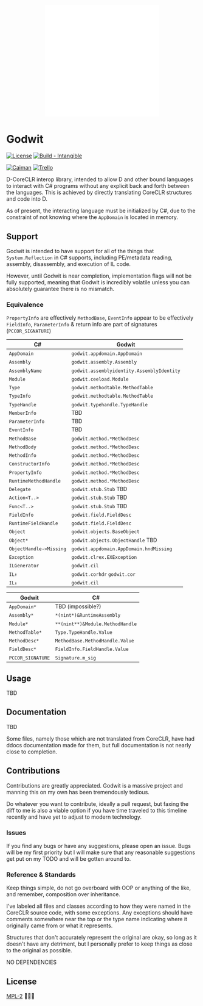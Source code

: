 <p align="center">
  <img src="/godwit.png" alt="AAAGGGGHHH" width="300">
</p>

# Godwit

[![License](https://img.shields.io/badge/License-MPL--2-blue)](#license)
[![Build - Intangible](https://img.shields.io/badge/Build-Intangible-informational)](https://)

[![Caiman](https://img.shields.io/badge/Caiman-blueviolet?style=for-the-badge&logo=github)](https://github.com/cetio/caiman)
[![Trello](https://img.shields.io/badge/Trello-blue?style=for-the-badge&logo=Trello)](https://trello.com/b/e5HQc6nz/godwit)

D-CoreCLR interop library, intended to allow D and other bound languages to interact with C# programs without any explicit back and forth between the languages. This is achieved by directly translating CoreCLR structures and code into D.

As of present, the interacting language must be initialized by C#, due to the constraint of not knowing where the `AppDomain` is located in memory.

## Support

Godwit is intended to have support for all of the things that `System.Reflection` in C# supports, including PE/metadata reading, assembly, disassembly, and execution of IL code.

However, until Godwit is near completion, implementation flags will not be fully supported, meaning that Godwit is incredibly volatile unless you can absolutely guarantee there is no mismatch.

### Equivalence

`PropertyInfo` are effectively `MethodBase`, `EventInfo` appear to be effectively `FieldInfo`, `ParameterInfo` & return info are part of signatures (`PCCOR_SIGNATURE`)

| C# | Godwit |
-----|--------|
| `AppDomain` | `godwit.appdomain.AppDomain` |
| `Assembly` | `godwit.assembly.Assembly` |
| `AssemblyName` | `godwit.assemblyidentity.AssemblyIdentity` |
| `Module` | `godwit.ceeload.Module` |
| `Type` | `godwit.methodtable.MethodTable` |
| `TypeInfo` | `godwit.methodtable.MethodTable` |
| `TypeHandle` | `godwit.typehandle.TypeHandle` |
| `MemberInfo` | TBD |
| `ParameterInfo` | TBD |
| `EventInfo` | TBD |
| `MethodBase` | `godwit.method.*MethodDesc` |
| `MethodBody` | `godwit.method.*MethodDesc` |
| `MethodInfo` | `godwit.method.*MethodDesc` |
| `ConstructorInfo` | `godwit.method.*MethodDesc` |
| `PropertyInfo` | `godwit.method.*MethodDesc` |
| `RuntimeMethodHandle` | `godwit.method.*MethodDesc` |
| `Delegate` | `godwit.stub.Stub` TBD |
| `Action<T..>` | `godwit.stub.Stub` TBD |
| `Func<T..>` | `godwit.stub.Stub` TBD |
| `FieldInfo` | `godwit.field.FieldDesc` |
| `RuntimeFieldHandle` | `godwit.field.FieldDesc` |
| `Object` | `godwit.objects.BaseObject` |
| `Object*` | `godwit.objects.ObjectHandle` TBD |
| `ObjectHandle->Missing` | `godwit.appdomain.AppDomain.hndMissing` |
| `Exception` | `godwit.clrex.EXException` |
| `ILGenerator` | `godwit.cil` |
| `IL↑` | `godwit.corhdr` `godwit.cor` |
| `IL↓` | `godwit.cil` |

| Godwit | C# |
|--------|----|
| `AppDomain*` | TBD (impossible?) |
| `Assembly*` | `*(nint*)&RuntimeAssembly` |
| `Module*` | `**(nint**)&Module.MethodHandle` |
| `MethodTable*` | `Type.TypeHandle.Value` |
| `MethodDesc*` | `MethodBase.MethodHandle.Value` |
| `FieldDesc*` | `FieldInfo.FieldHandle.Value` |
| `PCCOR_SIGNATURE` | `Signature.m_sig` |

## Usage

TBD

## Documentation

TBD

Some files, namely those which are not translated from CoreCLR, have had ddocs documentation made for them, but full documentation is not nearly close to completion.

## Contributions

Contributions are greatly appreciated. Godwit is a massive project and manning this on my own has been tremendously tedious.

Do whatever you want to contribute, ideally a pull request, but faxing the diff to me is also a viable option if you have time traveled to this timeline recently and have yet to adjust to modern technology.

### Issues

If you find any bugs or have any suggestions, please open an issue. Bugs will be my first priority but I will make sure that any reasonable suggestions get put on my TODO and will be gotten around to.

### Reference & Standards

Keep things simple, do not go overboard with OOP or anything of the like, and remember, composition over inheritance.

I've labeled all files and classes according to how they were named in the CoreCLR source code, with some exceptions. Any exceptions should have comments somewhere near the top or the type name indicating where it originally came from or what it represents.

Structures that don't accurately represent the original are okay, so long as it doesn't have any detriment, but I personally prefer to keep things as close to the original as possible.

NO DEPENDENCIES

## License

[MPL-2](/LICENSE.txt) 🎅🎅🎅
